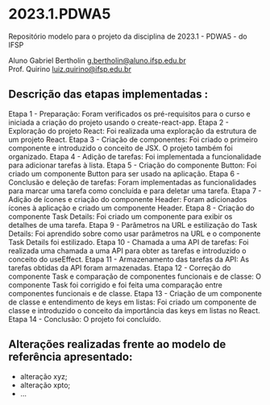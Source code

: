 # 2023.1.PDWA5
Repositório modelo para o projeto da disciplina de 2023.1 - PDWA5 - do IFSP

Aluno Gabriel Bertholin  <g.bertholin@aluno.ifsp.edu.br>  \
Prof. Quirino         <luiz.quirino@ifsp.edu.br>

## Descrição das etapas implementadas :
Etapa 1 - Preparação: Foram verificados os pré-requisitos para o curso e iniciada a criação do projeto usando o create-react-app.
Etapa 2 - Exploração do projeto React: Foi realizada uma exploração da estrutura de um projeto React.
Etapa 3 - Criação de componentes: Foi criado o primeiro componente e introduzido o conceito de JSX. O projeto também foi organizado.
Etapa 4 - Adição de tarefas: Foi implementada a funcionalidade para adicionar tarefas à lista.
Etapa 5 - Criação do componente Button: Foi criado um componente Button para ser usado na aplicação.
Etapa 6 - Conclusão e deleção de tarefas: Foram implementadas as funcionalidades para marcar uma tarefa como concluída e para deletar uma tarefa.
Etapa 7 - Adição de ícones e criação do componente Header: Foram adicionados ícones à aplicação e criado um componente Header.
Etapa 8 - Criação do componente Task Details: Foi criado um componente para exibir os detalhes de uma tarefa.
Etapa 9 - Parâmetros na URL e estilização do Task Details: Foi aprendido sobre como usar parâmetros na URL e o componente Task Details foi estilizado.
Etapa 10 - Chamada a uma API de tarefas: Foi realizada uma chamada a uma API para obter as tarefas e introduzido o conceito do useEffect.
Etapa 11 - Armazenamento das tarefas da API: As tarefas obtidas da API foram armazenadas.
Etapa 12 - Correção do componente Task e comparação de componentes funcionais e de classe: O componente Task foi corrigido e foi feita uma comparação entre componentes funcionais e de classe.
Etapa 13 - Criação de um componente de classe e entendimento de keys em listas: Foi criado um componente de classe e introduzido o conceito da importância das keys em listas no React.
Etapa 14 - Conclusão: O projeto foi concluído.

## Alterações realizadas frente ao modelo de referência apresentado:
- alteração xyz;
- alteração xpto;
- ...

